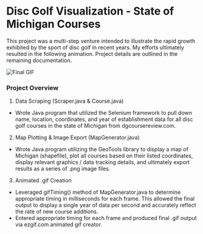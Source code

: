 # Disc Golf Visualization - State of Michigan Courses

This project was a multi-step venture intended to illustrate the rapid growth exhibited by the sport of disc golf in recent years. My efforts ultimately resulted in the following animation. Project details are outlined in the remaining documentation.

![Final GIF](https://i.imgur.com/5vJWtPq.gif)

### Project Overview

1. Data Scraping (Scraper.java & Course.java)
 - Wrote Java program that utilized the Selenium framework to pull down name, location, coordinates, and year of establishment data for all disc golf courses in the state of Michigan from dgcoursereview.com.
2. Map Plotting & Image Export (MapGenerator.java)
 - Wrote Java program utilizing the GeoTools library to display a map of Michigan (shapefile), plot all courses based on their listed coordinates, display relevant graphics / data tracking details, and ultimately export results as a series of .png image files.
3. Animated .gif Creation
 - Leveraged gifTiming() method of MapGenerator.java to determine appropriate timing in milliseconds for each frame. This allowed the final output to display a single year of data per second and accurately reflect the rate of new course additions.
 - Entered appropriate timing for each frame and produced final .gif output via ezgif.com animated gif creator.